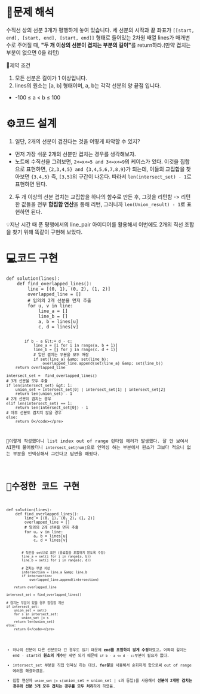 <h1 id="📜문제-해석">📜문제 해석</h1>
<p>수직선 상의 선분 3개가 평행하게 놓여 있습니다. 세 선분의 시작과 끝 좌표가 <code>[[start, end], [start, end], [start, end]]</code> 형태로 들어있는 2차원 배열 lines가 매개변수로 주어질 때,
<strong>&quot;두 개 이상의 선분이 겹치는 부분의 길이&quot;</strong>를 return하라.(만약 겹치는 부분이 없으면 0을 리턴)</p>
<p>🚧제약 조건</p>
<ol>
<li>모든 선분은 길이가 1 이상입니다.</li>
<li>lines의 원소는 [a, b] 형태이며, a, b는 각각 선분의 양 끝점 입니다.</li>
</ol>
<ul>
<li>-100 ≤ a &lt; b ≤ 100</li>
</ul>
<h1 id="⚙️코드-설계">⚙️코드 설계</h1>
<ol>
<li>일단, 2개의 선분이 겹친다는 것을 어떻게 파악할 수 있지?</li>
</ol>
<ul>
<li>먼저 가장 쉬운 2개의 선분만 겹치는 경우를 생각해보자.</li>
<li>노트에 수직선을 그려보면, <code>2&lt;=x&lt;=5 and 3&lt;=x&lt;=9</code>의 케이스가 있다. 이것을 집합으로 표현하면, <code>{2,3,4,5} and {3,4,5,6,7,8,9}</code>가 되는데, 이들의 교집합을 찾아보면 <code>{3,4,5}</code> 즉, <code>[3,5]</code>의 구간이 나온다. 따라서 <code>len(intersect_set) - 1</code>로 표현하면 된다.</li>
</ul>
<ol start="2">
<li>두 개 이상의 선분 겹치는 교집합을 하나의 함수로 만든 후, 그것을 리턴함 -&gt; 리턴한 값들을 전부 <strong>합집합 연산</strong>을 통해 리턴, 그러니까 <code>len(Union_result) - 1</code>로 표현하면 된다.</li>
</ol>
<p>💡지난 시간 때 푼 평행에서의 line_pair 아이디어를 활용해서 이번에도 2개의 직선 조합을 찾기 위해 똑같이 구현해 보았다.</p>
<h1 id="💻코드-구현">💻코드 구현</h1>
<pre><code class="language-python">def solution(lines):
    def find_overlapped_lines():
        line = [(0, 1), (0, 2), (1, 2)]
        overlapped_line = []
        # 임의의 2개 선분을 먼저 추출
        for u, v in line:
            line_a = []
            line_b = []
            a, b = lines[u]
            c, d = lines[v]

            if b - a &lt;= d - c:
                line_a = [i for i in range(a, b + 1)]
                line_b = [j for j in range(c, d + 1)]
                # 일단 겹치는 부분을 모두 저장
                if set(line_a) &amp; set(line_b):
                    overlapped_line.append(set(line_a) &amp; set(line_b))
        return overlapped_line

    intersect_set =  find_overlapped_lines()
    # 3개 선분을 모두 추출
    if len(intersect_set) &gt; 1:
        union_set = intersect_set[0] | intersect_set[1] | intersect_set[2]
        return len(union_set) - 1  
    # 2개 선분이 겹치는 경우
    elif len(intersect_set) == 1:
        return len(intersect_set[0]) - 1
    # 아무 선분도 겹치지 않을 경우
    else:
        return 0</code></pre>
<p>🚩이렇게 작성했더니 list index out of range 런타임 에러가 발생했다. 잘 안 보여서 AI한테 물어봤더니 <code>intersect_set[num]</code>으로 인덱싱 하는 부분에서 원소가 그보다 적으니 없는 부분을 인덱싱해서 그런다고 답변을 해줬다.</p>
<h1 id="🤖수정한-코드-구현">🤖수정한 코드 구현</h1>
<pre><code class="language-python">def solution(lines):
    def find_overlapped_lines():
        line = [(0, 1), (0, 2), (1, 2)]
        overlapped_line = []
        # 임의의 2개 선분을 먼저 추출
        for u, v in line:
            a, b = lines[u]
            c, d = lines[v]

            # 직선을 set으로 표현 (종료점을 포함하지 않도록 수정)
            line_a = set(i for i in range(a, b))
            line_b = set(j for j in range(c, d))

            # 겹치는 부분 저장
            intersection = line_a &amp; line_b
            if intersection:
                overlapped_line.append(intersection)

        return overlapped_line

    intersect_set = find_overlapped_lines()

    # 겹치는 부분이 있을 경우 합집합 계산
    if intersect_set:
        union_set = set()
        for s in intersect_set:
            union_set |= s
        return len(union_set)
    else:
        return 0</code></pre>
<ul>
<li>하나의 선분이 다른 선분보다 긴 경우도 있기 때문에 <strong>end를 포함하지 않게 수정</strong>하였고, 어짜피 길이는 end - start라 <strong>원소의 개수</strong>만 세면 되기 때문에 <code>if b - a &lt;= d - c:</code>부분이 필요가 없다.</li>
<li>intersect_set 부분을 직접 인덱싱 하는 대신, <strong>for문</strong>을 사용해서 순회하게 함으로써 out of range 에러를 해결하였음.</li>
<li>집합 연산자 <code>union_set |= s</code>(union_set = union_set | s과 동일)를 사용해서 <strong>선분이 2개만 겹치는 경우와 선분 3개 모두 겹치는 경우를 모두 처리</strong>하게 하였음.</li>
</ul>